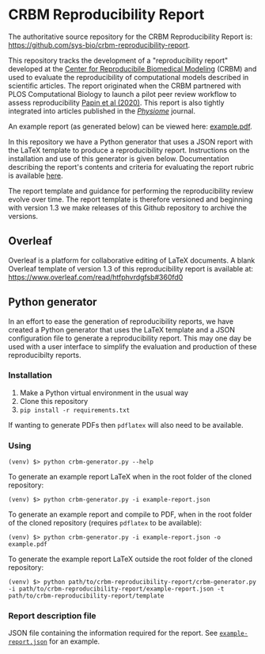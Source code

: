 # CRBM Reproducibility Report

The authoritative source repository for the CRBM Reproducibility Report is: https://github.com/sys-bio/crbm-reproducibility-report.

This repository tracks the development of a "reproducibility report" developed at the [Center for Reproducibile Biomedical Modeling](https://reproduciblebiomodels.org/) (CRBM) and used to evaluate the reproducibility of computational models described in scientific articles. The report originated when the CRBM partnered with PLOS Computational Biology to launch a pilot peer review workflow to assess reproducibility [Papin et al (2020)](https://doi.org/10.1371/journal.pcbi.1007881). This report is also tightly integrated into articles published in the [*Physiome*](https://journal.physiomeproject.org/) journal.

An example report (as generated below) can be viewed here: [example.pdf](example.pdf).

In this repository we have a Python generator that uses a JSON report with the LaTeX template to produce a reproducibility report. Instructions on the installation and use of this generator is given below. Documentation describing the report's contents and criteria for evaluating the report rubric is available [here](documentation_table.md).

The report template and guidance for performing the reproducibility review evolve over time. The report template is therefore versioned and beginning with version 1.3 we make releases of this Github repository to archive the versions.

## Overleaf
Overleaf is a platform for collaborative editing of LaTeX documents. A blank Overleaf template of version 1.3 of this reproducibility report is available at: https://www.overleaf.com/read/htfphvrdgfsb#360fd0

## Python generator

In an effort to ease the generation of reproducibility reports, we have created a Python generator that uses the LaTeX template and a JSON configuration file to generate a reproducibility report. This may one day be used with a user interface to simplify the evaluation and production of these reproducibilty reports.

### Installation

1. Make a Python virtual environment in the usual way
2. Clone this repository
3. `pip install -r requirements.txt`

If wanting to generate PDFs then `pdflatex` will also need to be available.

### Using

```
(venv) $> python crbm-generator.py --help
```

To generate an example report LaTeX when in the root folder of the cloned repository:

```
(venv) $> python crbm-generator.py -i example-report.json
```

To generate an example report and compile to PDF, when in the root folder of the cloned repository (requires `pdflatex` to be available):

```
(venv) $> python crbm-generator.py -i example-report.json -o example.pdf
```

To generate the example report LaTeX outside the root folder of the cloned repository:

```
(venv) $> python path/to/crbm-reproducibility-report/crbm-generator.py -i path/to/crbm-reproducibility-report/example-report.json -t path/to/crbm-reproducibility-report/template
```

### Report description file

JSON file containing the information required for the report. See [`example-report.json`](example-report.json) for an example.
